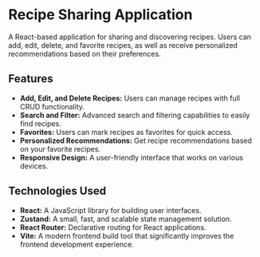 # Recipe Sharing Application

A React-based application for sharing and discovering recipes. Users can add, edit, delete, and favorite recipes, as well as receive personalized recommendations based on their preferences.

## Features

- **Add, Edit, and Delete Recipes:** Users can manage recipes with full CRUD functionality.
- **Search and Filter:** Advanced search and filtering capabilities to easily find recipes.
- **Favorites:** Users can mark recipes as favorites for quick access.
- **Personalized Recommendations:** Get recipe recommendations based on your favorite recipes.
- **Responsive Design:** A user-friendly interface that works on various devices.

## Technologies Used

- **React:** A JavaScript library for building user interfaces.
- **Zustand:** A small, fast, and scalable state management solution.
- **React Router:** Declarative routing for React applications.
- **Vite:** A modern frontend build tool that significantly improves the frontend development experience.


